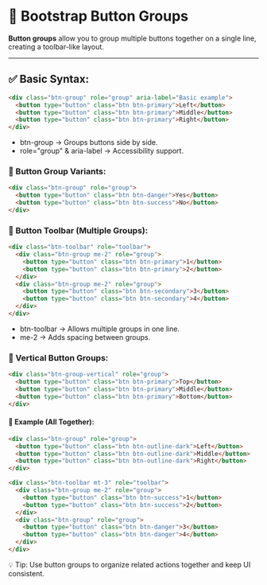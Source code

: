 # 🔹 Bootstrap Button Groups

**Button groups** allow you to group multiple buttons together on a single line, creating a toolbar-like layout.

---

## ✅ Basic Syntax:

```html
<div class="btn-group" role="group" aria-label="Basic example">
  <button type="button" class="btn btn-primary">Left</button>
  <button type="button" class="btn btn-primary">Middle</button>
  <button type="button" class="btn btn-primary">Right</button>
</div>
```
- btn-group → Groups buttons side by side.
- role="group" & aria-label → Accessibility support.

### 🎨 Button Group Variants:
```html
<div class="btn-group" role="group">
  <button type="button" class="btn btn-danger">Yes</button>
  <button type="button" class="btn btn-success">No</button>
</div>
```

### 📏 Button Toolbar (Multiple Groups):
```html
<div class="btn-toolbar" role="toolbar">
  <div class="btn-group me-2" role="group">
    <button type="button" class="btn btn-primary">1</button>
    <button type="button" class="btn btn-primary">2</button>
  </div>
  <div class="btn-group me-2" role="group">
    <button type="button" class="btn btn-secondary">3</button>
    <button type="button" class="btn btn-secondary">4</button>
  </div>
</div>
```
- btn-toolbar → Allows multiple groups in one line.
- me-2 → Adds spacing between groups.

### 🔄 Vertical Button Groups:
```html
<div class="btn-group-vertical" role="group">
  <button type="button" class="btn btn-primary">Top</button>
  <button type="button" class="btn btn-primary">Middle</button>
  <button type="button" class="btn btn-primary">Bottom</button>
</div>
```

#### 📌 Example (All Together):
```html
<div class="btn-group" role="group">
  <button type="button" class="btn btn-outline-dark">Left</button>
  <button type="button" class="btn btn-outline-dark">Middle</button>
  <button type="button" class="btn btn-outline-dark">Right</button>
</div>

<div class="btn-toolbar mt-3" role="toolbar">
  <div class="btn-group me-2" role="group">
    <button type="button" class="btn btn-success">1</button>
    <button type="button" class="btn btn-success">2</button>
  </div>
  <div class="btn-group" role="group">
    <button type="button" class="btn btn-danger">3</button>
    <button type="button" class="btn btn-danger">4</button>
  </div>
</div>
```

💡 Tip: Use button groups to organize related actions together and keep UI consistent.
